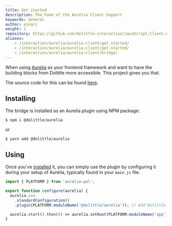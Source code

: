 ```yaml
---
title: Get started
description: The home of the Aurelia Client Support
keywords: General
author: einari
weight: 1
repository: https://github.com/dolittle-interaction/JavaScript.Client.Aurelia
aliases:
    - /interaction/aurelia/aurelia-client/get_started/
    - /interaction/aurelia/aurelia-client/get-started/
    - /interaction/aurelia/aurelia-client/bridge/
---
```


When using [Aurelia](https://aurelia.io) as your frontend framework and want to have the building blocks from Dolittle more
accessible. This project gives you that.

The source code for this can be found [here](https://github.com/dolittle-interaction/JavaScript.Client.Aurelia).

## Installing

The bridge is installed as an Aurelia plugin using NPM package:

```shell
$ npm i @dolittle/aurelia
```

or

```shell
$ yarn add @dolittle/aurelia
```

## Using

Once you've [installed](../installing) it, you can simply use the plugin by configuring it during your
setup of Aurelia, typically found in your `main.js` file.

```javascript
import { PLATFORM } from 'aurelia-pal';

export function configure(aurelia) {
  aurelia.use
    .standardConfiguration()
    .plugin(PLATFORM.moduleName('@dolittle/aurelia')); // Add Dolittle plugin

  aurelia.start().then(() => aurelia.setRoot(PLATFORM.moduleName('app')));
}
```
